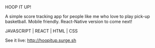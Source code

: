 HOOP IT UP!

A simple score tracking app for people like me who love to play pick-up basketball. Mobile friendly. React-Native version to come next!
 
JAVASCRIPT | REACT | HTML | CSS

See it live: http://hoopitup.surge.sh
